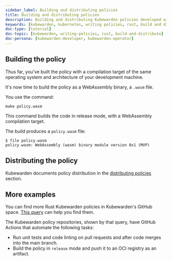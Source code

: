 ```yaml
---
sidebar_label: Building and distributing policies
title: Building and distributing policies
description: Building and distributing Kubewarden policies developed with Rust.
keywords: [kubewarden, kubernetes, writing policies, rust, build and distribute]
doc-type: [tutorial]
doc-topic: [kubewarden, writing-policies, rust, build-and-distribute]
doc-persona: [kubewarden-developer, kubewarden-operator]
---
```


<head>
  <link rel="canonical" href="https://docs.kubewarden.io/tutorials/writing-policies/rust/build-and-distribute"/>
</head>

## Building the policy

Thus far, you've built the policy with a compilation target of the same operating system and architecture of your development machine.

It's now time to build the policy as a WebAssembly binary, a `.wasm` file.

You use the command:

```console
make policy.wasm
```

This command builds the code in release mode, with a WebAssembly compilation target.

The build produces a `policy.wasm` file:

```console
$ file policy.wasm
policy.wasm: WebAssembly (wasm) binary module version 0x1 (MVP)
```

## Distributing the policy

Kubewarden documents policy distribution in the
[distributing policies](../../../explanations/distributing-policies.md)
section.

## More examples

You can find more Rust Kubewarden policies in Kubewarden's GitHub space.
[This query](https://github.com/search?l=Rust&q=topic%3Apolicy-as-code+org%3Akubewarden&type=Repositories)
can help you find them.

The Kubewarden policy repositories, shown by that query, have GitHub Actions that automate the following tasks:

* Run unit tests and code linting on pull requests and after code merges into the main branch.
* Build the policy in `release` mode and push it to an OCI registry as an artifact.
